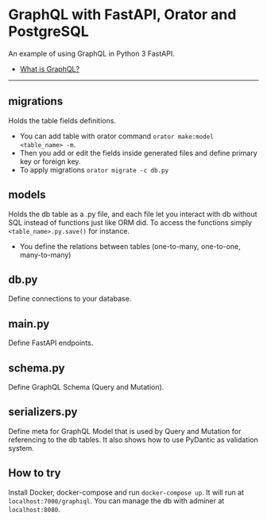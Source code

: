 # GraphQL with FastAPI, Orator and PostgreSQL
An example of using GraphQL in Python 3 FastAPI.

* [What is GraphQL?](#8037f33873025b496cb1ecbe09076f05) <a name="toc_8037f33873025b496cb1ecbe09076f05" />
---

## migrations
Holds the table fields definitions.
- You can add table with orator command `orator make:model <table_name> -m`.
- Then you add or edit the fields inside generated files and define primary key or foreign key.
- To apply migrations `orator migrate -c db.py`

## models
Holds the db table as a .py file, and each file let you interact with db without SQL instead of functions just like ORM did. To access the functions simply `<table_name>.py.save()` for instance.
- You define the relations between tables (one-to-many, one-to-one, many-to-many) 

## db.py
Define connections to your database.

## main.py
Define FastAPI endpoints.

## schema.py
Define GraphQL Schema (Query and Mutation).

## serializers.py
Define meta for GraphQL Model that is used by Query and Mutation for referencing to the db tables. It also shows how to use PyDantic as validation system.

## How to try
Install Docker, docker-compose and run `docker-compose up`. It will run at `localhost:7000/graphiql`.
You can manage the db with adminer at `localhost:8080`.